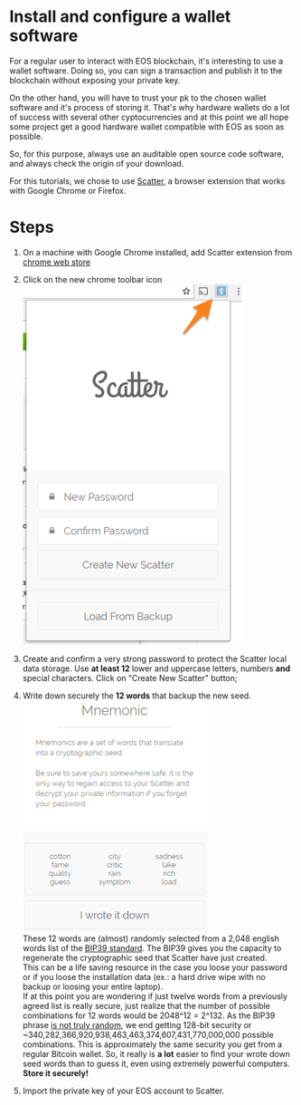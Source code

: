 # Install and configure a wallet software

For a regular user to interact with EOS blockchain, it's interesting to use a wallet software. Doing
so, you can sign a transaction and publish it to the blockchain without exposing your private key.

On the other hand, you will have to trust your pk to the chosen wallet software and it's process of storing it. That's why hardware wallets do a lot of success with several other cyptocurrencies and at this point we all hope some project get a good hardware wallet compatible with EOS as soon as possible.

So, for this purpose, always use an auditable open source code software, and always check the origin of your download. 

For this tutorials, we chose to use [Scatter](https://github.com/EOSEssentials/Scatter), a browser extension that works with Google Chrome or Firefox.

# Steps

1. On a machine with Google Chrome installed, add Scatter extension from [chrome web store](https://chrome.google.com/webstore/detail/scatter/ammjpmhgckkpcamddpolhchgomcojkle)

2. Click on the new chrome toolbar icon  
![Scatter initial screen](img/tut-01-scatter-ini.png)

3. Create and confirm a very strong password to protect the Scatter local data storage. Use **at least 12** lower and uppercase letters, numbers **and** special characters. Click on "Create New Scatter" button;

4. Write down securely the **12 words** that backup the new seed.  
![Scatter mnemonic 12 words](img/tut-01-scatter-mnemonic.png)  
These 12 words are (almost) randomly selected from a 2,048 english words list of the [BIP39 standard](https://en.bitcoin.it/wiki/Mnemonic_phrase). The BIP39 gives you the capacity to regenerate the cryptographic seed that Scatter have just created.  
This can be a life saving resource in the case you loose your password or if you loose the installation data (ex.: 
a hard drive wipe with no backup or loosing your entire laptop).  
If at this point you are wondering if just twelve words from a previously agreed list is really secure, just realize that the number of possible combinations for 12 words would be 2048^12 = 2^132. As the BIP39 phrase [is not truly random](https://github.com/bitcoin/bips/blob/master/bip-0039.mediawiki#Generating_the_mnemonic), we end getting 128-bit security or ~340,282,366,920,938,463,463,374,607,431,770,000,000 possible combinations. This is approximately the same security you get from a regular Bitcoin wallet. So, it really is **a lot** easier to find your wrote down seed words than to guess it, even using extremely powerful computers. **Store it securely!** 

5. Import the private key of your EOS account to Scatter.